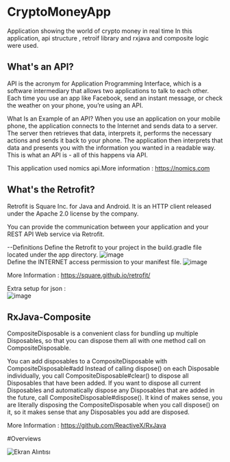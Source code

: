 # CryptoMoneyApp

Application showing the world of crypto money in real time
In this application, api structure , retroif library and rxjava and composite logic were used.

## What's an API?

API is the acronym for Application Programming Interface, which is a software intermediary that allows two applications to talk to each other. 
Each time you use an app like Facebook, send an instant message, or check the weather on your phone, you’re using an API.

What Is an Example of an API?
When you use an application on your mobile phone, the application connects to the Internet and sends data to a server. 
The server then retrieves that data, interprets it, performs the necessary actions and sends it back to your phone. 
The application then interprets that data and presents you with the information you wanted in a readable way. This is what an API is - all of this happens via API.

This application used nomics api.More information : https://nomics.com

## What's the Retrofit?

Retrofit is Square Inc. for Java and Android. It is an HTTP client released under the Apache 2.0 license by the company.

You can provide the communication between your application and your REST API Web service via Retrofit.

--Definitions
Define the Retrofit to your project in the build.gradle file located under the app directory.
![image](https://user-images.githubusercontent.com/32849662/103460722-b0320c80-4d29-11eb-9d4b-c4b153263a8e.png)
<br>
Define the INTERNET access permission to your manifest file.
![image](https://user-images.githubusercontent.com/32849662/103460728-bc1dce80-4d29-11eb-9102-a7dfd93678d0.png)

More Information : https://square.github.io/retrofit/

Extra setup for json :
<br>
![image](https://user-images.githubusercontent.com/32849662/103460755-f5eed500-4d29-11eb-8aea-67e44f41cb0e.png)

## RxJava-Composite

CompositeDisposable is a convenient class for bundling up multiple Disposables, so that you can dispose them all with one method call on CompositeDisposable.

You can add disposables to a CompositeDisposable with CompositeDisposable#add
Instead of calling dispose() on each Disposable individually, you call CompositeDisposable#clear() to dispose all Disposables that have been added. 
If you want to dispose all current Disposables and automatically dispose any Disposables that are added in the future, call CompositeDisposable#dispose(). 
It kind of makes sense, you are literally disposing the CompositeDisposable when you call dispose() on it, so it makes sense that any Disposables you add are disposed.

More Information : https://github.com/ReactiveX/RxJava

#Overviews

![Ekran Alıntısı](https://user-images.githubusercontent.com/32849662/103460822-7ad9ee80-4d2a-11eb-8421-ecae76aae0ba.PNG)


 

